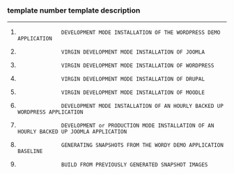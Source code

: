 ### template number             template description
-----
1.                   DEVELOPMENT MODE INSTALLATION OF THE WORDPRESS DEMO APPLICATION 
2.                   VIRGIN DEVELOPMENT MODE INSTALLATION OF JOOMLA 
3.                   VIRGIN DEVELOPMENT MODE INSTALLATION OF WORDPRESS
4.                   VIRGIN DEVELOPMENT MODE INSTALLATION OF DRUPAL
5.                   VIRGIN DEVELOPMENT MODE INSTALLATION OF MOODLE
6.                   DEVELOPMENT MODE INSTALLATION OF AN HOURLY BACKED UP WORDPRESS APPLICATION
7.                   DEVELOPMENT or PRODUCTION MODE INSTALLATION OF AN HOURLY BACKED UP JOOMLA APPLICATION
8.                   GENERATING SNAPSHOTS FROM THE WORDY DEMO APPLICATION BASELINE
9.                   BUILD FROM PREVIOUSLY GENERATED SNAPSHOT IMAGES
